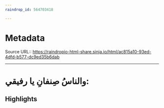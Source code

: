 ```yaml
---
raindrop_id: 564703418

---
```


# Metadata
Source URL:: https://raindropio-html-share.sinja.io/html/ac815a10-93ed-4dfd-b577-dc9ed35b6dab


---
# والناسُ صِنفانِ يا رفيقي:



## Highlights
